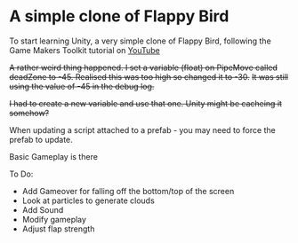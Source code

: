 # A simple clone of Flappy Bird
To start learning Unity, a very simple clone of Flappy Bird, following the Game Makers Toolkit tutorial on [YouTube](https://www.youtube.com/watch?v=XtQMytORBmM)

~~A rather weird thing happened. I set a variable (float) on PipeMove called deadZone to -45. Realised this was too high so changed it to -30.~~
~~It was still using the value of -45 in the debug log.~~

 ~~I had to create a new variable and use that one. Unity might be cacheing it somehow?~~

 When updating a script attached to a prefab - you may need to force the prefab to update.

 Basic Gameplay is there

 To Do:
 * Add Gameover for falling off the bottom/top of the screen
 * Look at particles to generate clouds
 * Add Sound
 * Modify gameplay
 * Adjust flap strength
